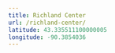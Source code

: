 ```yaml
---
title: Richland Center
url: /richland-center/
latitude: 43.335511100000005
longitude: -90.3854036
---
```

